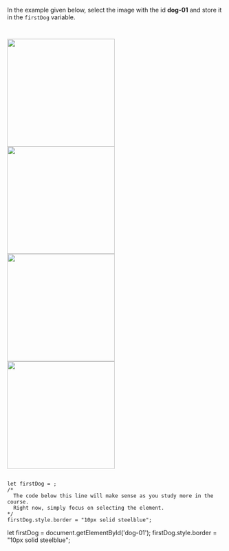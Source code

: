 In the example given below,
select the image with the id **dog-01**
and
store it in the `firstDog` variable.

<codeblock language="javascript" type="exercise" testMode="fixedInput">
<code>
<panel language="html">
<img id = "dog-01" src = "htmldom-dog-01.jpg" height = "250px">
<img id = "dog-02" src = "htmldom-dog-02.jpg" height = "250px">
<img id = "dog-03" src = "htmldom-dog-03.jpg" height = "250px">
<img id = "dog-04" src = "htmldom-dog-04.jpg" height = "250px">
</panel>
<panel language="javascript">
let firstDog = ;
/*
  The code below this line will make sense as you study more in the course.
  Right now, simply focus on selecting the element.
*/
firstDog.style.border = "10px solid steelblue";
</panel>
</code>

<solution>
let firstDog = document.getElementById('dog-01');
firstDog.style.border = "10px solid steelblue";
</solution>
</codeblock>